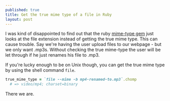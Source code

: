 ```yaml
---
published: true
title: Get the true mime type of a file in Ruby
layout: post
---
```

I was kind of disappointed to find out that the ruby [mime-type gem](http://mime-types.rubyforge.org) just looks at the file extension instead of getting the true mime type. This can cause trouble. Say we're having the user upload files to our webpage - but we only want .mp3s. Without checking the true mime-type the user will be let through if he just renames his file to .mp3.

If you're lucky enough to be on Unix though, you can get the true mime type by using the shell command `file`.

```` ruby
true_mime_type = `file --mime -b mp4-renamed-to.mp3`.chomp
  # => video/mp4; charset=binary
````

There we are.